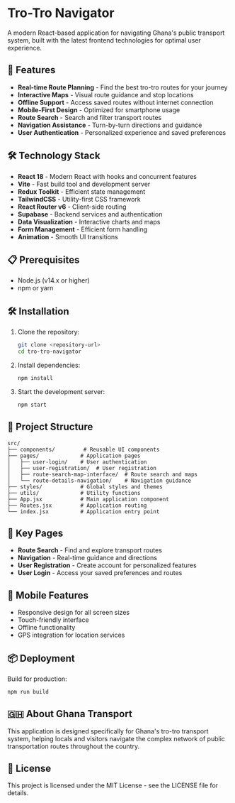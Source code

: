 # Tro-Tro Navigator

A modern React-based application for navigating Ghana's public transport system, built with the latest frontend technologies for optimal user experience.

## 🚀 Features

- **Real-time Route Planning** - Find the best tro-tro routes for your journey
- **Interactive Maps** - Visual route guidance and stop locations
- **Offline Support** - Access saved routes without internet connection
- **Mobile-First Design** - Optimized for smartphone usage
- **Route Search** - Search and filter transport routes
- **Navigation Assistance** - Turn-by-turn directions and guidance
- **User Authentication** - Personalized experience and saved preferences

## 🛠️ Technology Stack

- **React 18** - Modern React with hooks and concurrent features
- **Vite** - Fast build tool and development server
- **Redux Toolkit** - Efficient state management
- **TailwindCSS** - Utility-first CSS framework
- **React Router v6** - Client-side routing
- **Supabase** - Backend services and authentication
- **Data Visualization** - Interactive charts and maps
- **Form Management** - Efficient form handling
- **Animation** - Smooth UI transitions

## 📋 Prerequisites

- Node.js (v14.x or higher)
- npm or yarn

## 🛠️ Installation

1. Clone the repository:

   ```bash
   git clone <repository-url>
   cd tro-tro-navigator
   ```

2. Install dependencies:
   ```bash
   npm install
   ```
3. Start the development server:
   ```bash
   npm start
   ```

## 📁 Project Structure

```
src/
├── components/         # Reusable UI components
├── pages/             # Application pages
│   ├── user-login/    # User authentication
│   ├── user-registration/  # User registration
│   ├── route-search-map-interface/  # Route search and maps
│   └── route-details-navigation/    # Navigation guidance
├── styles/            # Global styles and themes
├── utils/             # Utility functions
├── App.jsx            # Main application component
├── Routes.jsx         # Application routing
└── index.jsx          # Application entry point
```

## 🎨 Key Pages

- **Route Search** - Find and explore transport routes
- **Navigation** - Real-time guidance and directions
- **User Registration** - Create account for personalized features
- **User Login** - Access your saved preferences and routes

## 📱 Mobile Features

- Responsive design for all screen sizes
- Touch-friendly interface
- Offline functionality
- GPS integration for location services

## 📦 Deployment

Build for production:

```bash
npm run build
```

## 🇬🇭 About Ghana Transport

This application is designed specifically for Ghana's tro-tro transport system, helping locals and visitors navigate the complex network of public transportation routes throughout the country.

## 📄 License

This project is licensed under the MIT License - see the LICENSE file for details.

